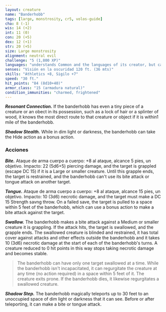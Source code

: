 ```yaml
---
layout: creature
name: "Banderhobb"
tags: [large, monstrosity, cr5, volos-guide]
cha: 8 (-1)
wis: 14 (+2)
int: 11 (0)
con: 20 (+5)
dex: 12 (+1)
str: 20 (+5)
size: Large monstrosity
alignment: neutral evil
challenge: "5 (1,800 XP)"
languages: "understands Common and the languages of its creator, but can't speak"
senses: "Visión en la oscuridad 120 ft. (36 mts)"
skills: "Athletics +8, Sigilo +7"
speed: "30 ft."
hit_points: "84 (8d10+40)"
armor_class: "15 (armadura natural)"
condition_immunities: "charmed, frightened"
---
```


***Resonant Connection.*** If the banderhobb has even a tiny piece of a creature or an obect in its possession, such as a lock of hair or a splinter of wood, it knows the most direct route to that creature or object if it is within1 mile of the banderhobb.

***Shadow Stealth.*** While in dim light or darkness, the banderhobb can take the Hide action as a bonus action.

### Acciones

***Bite.*** Ataque de arma cuerpo a cuerpo: +8 al ataque, alcance 5 pies, un objetivo. Impacto: 22 (5d6+5) piercing damage, and the target is grappled (escape DC 15) if it is a Large or smaller creature. Until this grapple ends, the target is restrained, and the banderhobb can't use its bite attack or tongue attack on another target.

***Tongue.*** Ataque de arma cuerpo a cuerpo: +8 al ataque, alcance 15 pies, un objetivo. Impacto: 10 (3d6) necrotic damage, and the target must make a DC 15 Strength savng throw. On a failed save, the target is pulled to a space within 5 feet of the banderhobb, which can use a bonus action to make a bite attack against the target.

***Swallow.*** The banderhobb makes a bite attack against a Medium or smaller creature it is grappling. If the attack hits, the target is swallowed, and the grapple ends. The swallowed creature is blinded and restrained, it has total cover against attacks and other effects outside the banderhobb and it takes 10 (3d6) necrotic damage at the start of each of the banderhobb's turns. A creature reduced to 0 hit points in this way stops taking necrotic damage and becomes stable.

> The banderhobb can have only one target swallowed at a time. While the banderhobb isn't incapacitated, it can regurgitate the creature at any time (no action required) in a space within 5 feet of it. The creature exits prone. If the banderhobb dies, it likewise regurgitates a swallowed creature.

***Shadow Step.*** The banderhobb magically teleports up to 30 feet to an unoccupied space of dim light or darkness that it can see. Before or after teleporting, it can make a bite or tongue attack.